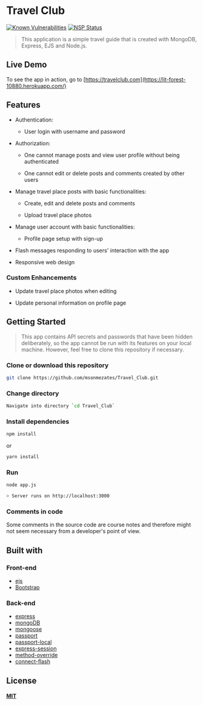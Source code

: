 # Travel Club

[![Known Vulnerabilities](https://snyk.io/test/github/lucasweng/yelp-camp/badge.svg)](https://snyk.io/test/github/lucasweng/yelp-camp)
[![NSP Status](https://nodesecurity.io/orgs/webdevprojects/projects/e3247e54-2256-44ff-9c8a-e4e087bd49fa/badge)](https://nodesecurity.io/orgs/webdevprojects/projects/e3247e54-2256-44ff-9c8a-e4e087bd49fa)

> This application is a simple travel guide that is created with MongoDB, Express, EJS and Node.js.

## Live Demo

To see the app in action, go to [https://travelclub.com](https://lit-forest-10880.herokuapp.com/)

## Features

- Authentication:

  - User login with username and password

- Authorization:

  - One cannot manage posts and view user profile without being authenticated

  - One cannot edit or delete posts and comments created by other users

- Manage travel place posts with basic functionalities:

  - Create, edit and delete posts and comments

  - Upload travel place photos

- Manage user account with basic functionalities:

  - Profile page setup with sign-up

- Flash messages responding to users' interaction with the app

- Responsive web design

### Custom Enhancements

- Update travel place photos when editing

- Update personal information on profile page

## Getting Started

> This app contains API secrets and passwords that have been hidden deliberately, so the app cannot be run with its features on your local machine. However, feel free to clone this repository if necessary.

### Clone or download this repository

```sh
git clone https://github.com/msonmezates/Travel_Club.git
```

### Change directory

```sh
Navigate into directory `cd Travel_Club`
```

### Install dependencies

```sh
npm install
```

or

```sh
yarn install
```

### Run

```sh
node app.js

> Server runs on http://localhost:3000
```

### Comments in code

Some comments in the source code are course notes and therefore might not seem necessary from a developer's point of view.

## Built with

### Front-end

- [ejs](http://ejs.co/)
- [Bootstrap](https://getbootstrap.com/)

### Back-end

- [express](https://expressjs.com/)
- [mongoDB](https://www.mongodb.com/)
- [mongoose](http://mongoosejs.com/)
- [passport](http://www.passportjs.org/)
- [passport-local](https://github.com/jaredhanson/passport-local#passport-local)
- [express-session](https://github.com/expressjs/session#express-session)
- [method-override](https://github.com/expressjs/method-override#method-override)
- [connect-flash](https://github.com/jaredhanson/connect-flash#connect-flash)

## License

#### [MIT](./LICENSE)
